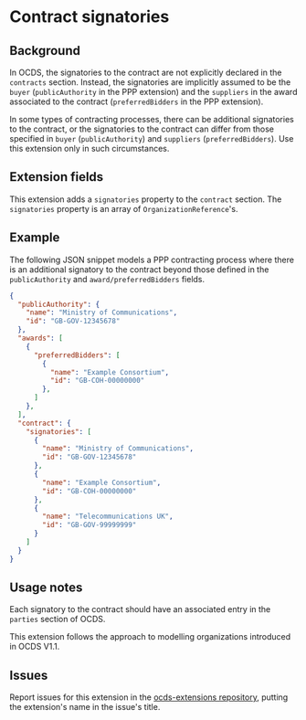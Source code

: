 # Contract signatories

## Background

In OCDS, the signatories to the contract are not explicitly declared in the `contracts` section. Instead, the signatories are implicitly assumed to be the `buyer` (`publicAuthority` in the PPP extension) and the `suppliers` in the award associated to the contract (`preferredBidders` in the PPP extension).

In some types of contracting processes, there can be additional signatories to the contract, or the signatories to the contract can differ from those specified in `buyer` (`publicAuthority`) and `suppliers` (`preferredBidders`). Use this extension only in such circumstances.

## Extension fields

This extension adds a `signatories` property to the `contract` section. The `signatories` property is an array of `OrganizationReference`'s.

## Example

The following JSON snippet models a PPP contracting process where there is an additional signatory to the contract beyond those defined in the `publicAuthority` and `award/preferredBidders` fields.

```json
{
  "publicAuthority": {
    "name": "Ministry of Communications",
    "id": "GB-GOV-12345678"
  },
  "awards": [
    {
      "preferredBidders": [
        {
          "name": "Example Consortium",
          "id": "GB-COH-00000000"
        },
      ]
    },
  ],
  "contract": {
    "signatories": [
      {
        "name": "Ministry of Communications",
        "id": "GB-GOV-12345678"
      },
      {
        "name": "Example Consortium",
        "id": "GB-COH-00000000"
      },
      {
        "name": "Telecommunications UK",
        "id": "GB-GOV-99999999"
      }
    ]
  }
}
```

## Usage notes

Each signatory to the contract should have an associated entry in the `parties` section of OCDS.

This extension follows the approach to modelling organizations introduced in OCDS V1.1.

## Issues

Report issues for this extension in the [ocds-extensions repository](https://github.com/open-contracting/ocds-extensions/issues), putting the extension's name in the issue's title.
